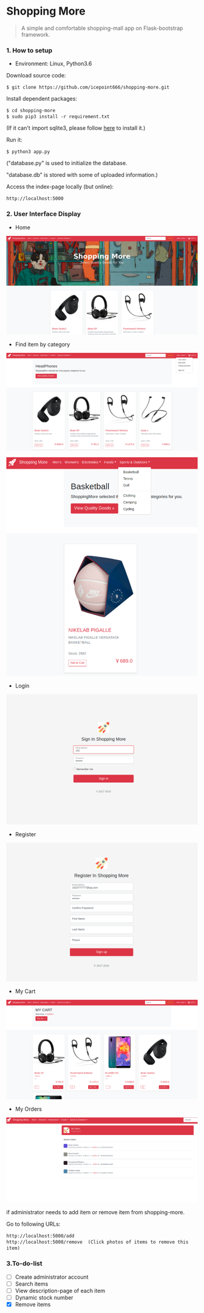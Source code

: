 # Shopping More
> A simple and comfortable shopping-mall app on Flask-bootstrap framework.
### 1. How to setup
- Environment: Linux, Python3.6

Download source code: 
```shell
$ git clone https://github.com/icepoint666/shopping-more.git
```
Install dependent packages:
```shell
$ cd shopping-more
$ sudo pip3 install -r requirement.txt
```
(If it can't import sqlite3, please follow [here](https://icepoint666.github.io/2019/02/12/sqlite3-install/) to install it.)

Run it:
```shell
$ python3 app.py
```
("database.py" is used to initialize the database.

"database.db" is stored with some of uploaded information.)

Access the index-page locally (but online):
```
http://localhost:5000
```

### 2. User Interface Display

- Home

![](__pics/home.png)

- Find item by category

![](__pics/category.png)

![](__pics/basketball.png)

- Login

![](__pics/login.png)

- Register

![](__pics/register.png)

- My Cart

![](__pics/cart.png)

- My Orders

![](__pics/order.png)

if administrator needs to add item or remove item from shopping-more.

Go to following URLs:
```buildoutcfg
http://localhost:5000/add
http://localhost:5000/remove  (Click photos of items to remove this item)
```

### 3.To-do-list
- [ ] Create administrator account
- [ ] Search items
- [ ] View description-page of each item
- [ ] Dynamic stock number
- [x] Remove items
